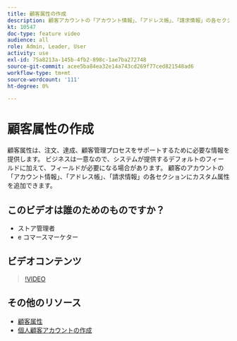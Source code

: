 ```yaml
---
title: 顧客属性の作成
description: 顧客アカウントの「アカウント情報」、「アドレス帳」、「請求情報」の各セクションにカスタム属性を追加する方法を説明します。
kt: 10547
doc-type: feature video
audience: all
role: Admin, Leader, User
activity: use
exl-id: 75a8213a-145b-4fb2-898c-1ae7ba272748
source-git-commit: acee5ba84ea32e14a743cd269f77ced821548ad6
workflow-type: tm+mt
source-wordcount: '111'
ht-degree: 0%

---
```


# 顧客属性の作成

顧客属性は、注文、達成、顧客管理プロセスをサポートするために必要な情報を提供します。 ビジネスは一意なので、システムが提供するデフォルトのフィールドに加えて、フィールドが必要になる場合があります。 顧客のアカウントの「アカウント情報」、「アドレス帳」、「請求情報」の各セクションにカスタム属性を追加できます。

## このビデオは誰のためのものですか？

- ストア管理者
- e コマースマーケター

## ビデオコンテンツ

>[!VIDEO](https://video.tv.adobe.com/v/343661?quality=12&learn=on)

## その他のリソース

- [顧客属性](https://docs.magento.com/user-guide/stores/attributes-customer.html)
- [個人顧客アカウントの作成](https://docs.magento.com/user-guide/customers/account-create.html)
